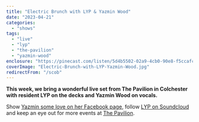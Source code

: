 ```yaml
---
title: "Electric Brunch with LYP & Yazmin Wood"
date: "2023-04-21"
categories:
  - "shows"
tags:
  - "live"
  - "lyp"
  - "the-pavilion"
  - "yazmin-wood"
enclosure: "https://pinecast.com/listen/5d4b5502-02a9-4cb0-90e8-f5ccafc5c915.mp3 89832579 audio/mpeg "
coverImage: "Electric-Brunch-with-LYP-Yazmin-Wood.jpg"
redirectFrom: "/scob"
---
```


**This week, we bring a wonderful live set from The Pavilion in Colchester with resident LYP on the decks and Yazmin Wood on vocals.**

Show [Yazmin some love on her Facebook page](https://www.facebook.com/yazminwoodx/), follow [LYP on Soundcloud](https://soundcloud.com/lyp_official) and keep an eye out for more events at [The Pavilion](https://www.facebook.com/pavilioncolchester).

